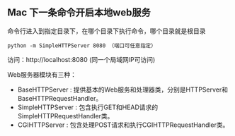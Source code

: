 ## Mac 下一条命令开启本地web服务

命令行进入到指定目录下，在哪个目录下执行命令，哪个目录就是根目录

	python -m SimpleHTTPServer 8080 （端口可任意指定）

访问：http://localhost:8080 (同一个局域网IP可访问)

Web服务器模块有三种：

- BaseHTTPServer   : 提供基本的Web服务和处理器类，分别是HTTPServer和BaseHTTPRequestHandler。
- SimpleHTTPServer : 包含执行GET和HEAD请求的SimpleHTTPRequestHandler类。
- CGIHTTPServer    : 包含处理POST请求和执行CGIHTTPRequestHandler类。